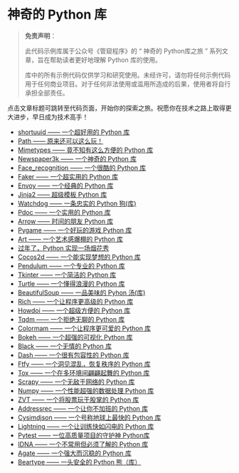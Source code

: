 # 神奇的 Python 库

> **免责声明**：
>
> 此代码示例库属于公众号《管窥程序》的 “ 神奇的 Python库之旅 ” 系列文章，旨在帮助读者更好地理解 Python 库的使用。
>
> 库中的所有示例代码仅供学习和研究使用。未经许可，请勿将任何示例代码用于任何商业项目。对于任何非法使用或滥用所造成的后果，使用者将自行承担全部责任。

点击文章标题可跳转至代码页面，开始你的探索之旅。祝愿你在技术之路上取得更大进步，早日成为技术高手！

- [shortuuid —— 一个超好用的 Python 库](./codes/shortuuid_code/main.py)
- [Path —— 原来还可以这么玩！](./codes/path_code/main.py)
- [Mimetypes —— 竟不知有这么方便的 Python 库](./codes/mimetypes_code/main.py)
- [Newspaper3k —— 一个神奇的 Python 库](./codes/newspaper3k/main.py)
- [Face_recognition —— 一个很酷的 Python 库](./codes/face_recognition/main.py)
- [Faker —— 一个超实用的 Python 库](./codes/faker/main.py)
- [Envoy —— 一个经典的 Python 库](./codes/envoy/main.py)
- [Jinja2 —— 超级模板 Python 库](./codes/jinjia2/main.py)
- [Watchdog —— 一条忠实的 Python 狗(库)](./codes/watchdog/main.py)
- [Pdoc —— 一个实用的 Python 库](./codes/pdoc/main.py)
- [Arrow —— 时间的朋友 Python 库](./codes/arrow/main.py)
- [Pygame —— 一个好玩的游戏 Python 库](./codes/pygame/)
- [Art —— 一个艺术感爆棚的 Python 库](./codes/art/main.py)
- [过年了，Python 实现一场烟花秀](./codes/fireworks/main.py)
- [Cocos2d —— 一个能实现梦想的 Python 库](./codes/cocos2d/main.py)
- [Pendulum —— 一个专业的 Python 库](./codes/pendulum/main.py)
- [Tkinter —— 一个简洁的 Python 库](./codes/tkinter/)
- [Turtle —— 一个懂得浪漫的 Python 库](./codes/turtle/main.py)
- [BeautifulSoup —— 一品美味的 Pyhon 汤(库)](./codes/beautifulsoup/main.py)
- [Rich —— 一个让程序更高级的 Python 库](./codes/rich/main.py)
- [Howdoi —— 一个超级方便的 Python 库](./codes/howdoi/main.sh)
- [Tqdm —— 一个拒绝无聊的 Python 库](./codes/tqdm/main.py)
- [Colormam —— 一个让程序更可爱的 Python 库](./codes/colormam/main.py)
- [Bokeh —— 一个超强的可视化 Python 库](./codes/bokeh/main.py)
- [Black —— 一个无情的 Python 库](./codes/black/)
- [Dash —— 一个很有包容性的 Python 库](./codes/dash/)
- [Ftfy —— 一个洞见混乱，恢复秩序的 Python 库](./codes/ftfy/main.py)
- [Tox —— 一个在多环境间翩翩起舞的 Python 库](./codes/tox/tox.ini)
- [Scrapy —— 一个无敌于网络的 Python 库](./codes/scrapy/)
- [Numpy —— 一个性能超强的数据处理 Python 库](./codes/numpy/main.py)
- [ZVT —— 一个将股票玩于股掌的 Python 库](./codes/zvt/main.py)
- [Addressrec —— 一个让你不加班的 Python 库](./codes/addressrec/)
- [Cysimdjson —— 一个号称地球上最快的 Python 库](./codes/cysimdjson/main.py)
- [Lightning —— 一个让训练快如闪电的 Python 库](./codes/lightning/main.py)
- [Pytest —— 一位高质量项目的守护神 Python库](./codes/pytest/main.py)
- [IDNA —— 一个不常用但必须了解的 Python 库](./codes/idna/main.py)
- [Agate —— 一个强大而沉稳的 Python 库](./codes/agate/main.py)
- [Beartype —— 一头安全的 Python 熊（库）](./codes/beartype/main.py)
